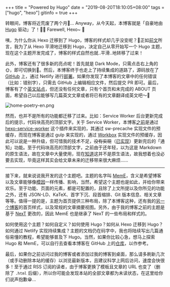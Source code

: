 +++
title = "Powered by Hugo"
date = "2019-08-20T18:10:05+08:00"
tags = ["hugo", "hexo"]
gitinfo = true
+++

转眼间，博客将近荒废了两个月🤪... Anyway，从今天起，本博客就是「自豪地由 [Hugo](https://gohugo.io/) 驱动」了！🎉🎉 Farewell, Hexo~ 🐢

咦，为什么你从 Hexo 迁移到了 Hugo，博客的样式却几乎没变呢？🤔正如[前文](/tech/developing-a-hugo-theme/)所言，我为了从 Hexo 平滑地迁移到 Hugo，决定自己从零开始写一个 Hugo 主题，现在这个主题开发完成了，博客的样式自然也就..平滑..地转移了过来！

此外，博客还有了很多新的亮点呢！首先就是 Dark Mode，只需点击右上角的🌞，即可切换到🌙。然后，本博客终于也走上了持续集成的道路了，源码放在了 [GitHub](https://github.com/reuixiy/io-oi.me) 上，通过 Netlify 进行[部署](https://app.netlify.com/sites/io-oi/deploys)。如果你发现了本博客的文章中的任何错误（比如：错别字），只需去 GitHub 上编辑相应文件，然后提交 PR 即可。最后，博客有了个[英文站点](/en-us/)，但还没有任何文章，只有个首页和未完成的 ABOUT 页面，希望自己以后能够写几篇英文文章或者将已有的文章翻译成英文吧～🌱

![home-poetry-en.png](/images/home-poetry-en.png "仓促地翻译了一下博客的首页诗句")

然而，也并不是所有的功能都迁移了过来。比如：Service Worker 后台更新完成后的提示，代码块高亮的顶部文字。关于 Service Worker，本博客[之前](/tech/speed-up-hexo/)是通过 [hexo-service-worker](https://github.com/zoumiaojiang/hexo-service-worker) 这个插件来实现的，其通过 sw-precache 实现文件的预缓存，而现在博客是通过 gulp 来实现的，通过 [Workbox](https://developers.google.com/web/tools/workbox/) 实现文件的预缓存，因此可以说是一种升级，但可惜我的技术不足，~~没有实现~~（[已实现](https://github.com/reuixiy/io-oi.me/commit/9a68b156fbc10280acc3b35caf6b1ec5e4d863c8)）更新完后的「通知」功能。至于代码块高亮的顶部文字，之前由于还年轻，以为这是 Markdown 的原生语法，故在文章中大量使用，现在[知道](https://daringfireball.net/projects/markdown/)这并不是原生语法，故我想着也没必要去实现，毕竟这样其实会给文章未来的迁移带来很大麻烦……

---

接下来，就来说说我开发的这个主题吧。主题的名字叫 [MemE](https://github.com/reuixiy/hugo-theme-meme)，含义是希望博客以及文章能够像[模因](https://t.me/yixiuer/413)一样传播、影响，当然，希望这个主题也是如此，并给你带来欢乐。至于功能、页面的元素，都是可配置的，且除了上文所提以及你所见的功能之外，还有 JSON-LD、KaTeX、首字下沉、段首缩排、Git 版本信息、相关文章等等。值得一提的是，主题为首页提供三种布局，除了本博客这种，还有我的[另一个博客](https://yixiuer.me/)的首页样式，以及常规的文章摘要视图。另外，由于我的博客之前的主题是基于 [NexT](https://github.com/theme-next/hexo-theme-next) 更改的，因此 MemE 也是继承了 NexT 的一些布局和样式的。

如何使用这个主题？如何自定义？如何使用 Hugo？如何从 Hexo 迁移到 Hugo？如何通过 Netlify 实现持续集成？主题的文档仍在码字中，我也将陆续写出几篇通俗易懂的教程，希望能够普及下 Hugo。当然，如果你比较心急，想马上探索 Hugo 和 MemE，可以自行去查看本博客在 GitHub 上的[仓库](https://github.com/reuixiy/io-oi.me)，以作参考。

最后，如果你之前访问过我的博客或者添加过我的博客到桌面，那么请多刷新几次（或手动删除本站的缓存）以浏览最新版本，且建议科学上网后访问，速度会快很多！至于通过 RSS 订阅的读者，由于博客更换了模板且文章的 URL 也变了（删除了 `.html` 后缀），所以你可能会发现本站的全部文章都为未读状态，在这里给你们说声抱歉😁...
